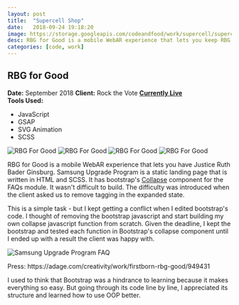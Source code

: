 ```yaml
---
layout: post
title:  "Supercell Shop"
date:   2018-09-24 19:18:20
image: https://storage.googleapis.com/codeandfood/work/supercell/supercell_thumbnail.jpg
desc: RBG for Good is a mobile WebAR experience that lets you keep RBG fit, rested, and on top of her game so she can keep going for years to come.
categories: [code, work]
---
```


<div class="project-description">
	<h2>RBG for Good</h2>
	<div class="desc">
		<span><strong>Date:</strong> September 2018</span>
		<span><strong>Client:</strong> Rock the Vote</span>
		<span><strong><a href="https://rbgforgood.com/" target="_blank">Currently Live</a></strong></span>
	</div>
	<div class="desc">
		<span><strong>Tools Used:</strong></span>
		<ul>
			<li>JavaScript</li>
			<li>GSAP</li>
			<li>SVG Animation</li>
			<li>SCSS</li>
		</ul>
	</div>
</div>

<div class="project-image project-image--4">
	<img src="https://storage.googleapis.com/codeandfood/work/rbgforgood/rbgforgood_default.png" alt="RBG For Good" />
	<img src="https://storage.googleapis.com/codeandfood/work/rbgforgood/rbgforgood_loading_01.png" alt="RBG For Good" />
	<img src="https://storage.googleapis.com/codeandfood/work/rbgforgood/rbgforgood_loading_02.png" alt="RBG For Good" />
	<img src="https://storage.googleapis.com/codeandfood/work/rbgforgood/rbgforgood_loading_03.png" alt="RBG For Good" />
</div>

<p>RBG for Good is a mobile WebAR experience that lets you have Justice Ruth Bader Ginsburg. Samsung Upgrade Program is a static landing page that is written in HTML and SCSS. It has bootstrap's <a href="http://v4-alpha.getbootstrap.com/components/collapse/" target="_blank">Collapse</a> component for the FAQs module. It wasn't difficult to build. The difficulty was introduced when the client asked us to remove tagging in the expanded state.</p> 

<p>This is a simple task - but I kept getting a conflict when I edited bootstrap's code. I thought of removing the bootstrap javascript and start building my own collapse javascript function from scratch. Given the deadline, I kept the bootstrap and tested each function in Bootstrap's collapse component until I ended up with a result the client was happy with.</p>


<div class="project-image">
	<img src="https://storage.googleapis.com/codeandfood/work/samsung/samsung-upgrade-program/faq.gif" alt="Samsung Upgrade Program FAQ" />
</div>

<div>
	<p>Press: https://adage.com/creativity/work/firstborn-rbg-good/949431</p>
</div>

<p>I used to think that Bootstrap was a hindrance to learning because it makes everything so easy. But going through its code line by line, I appreciated its structure and learned how to use OOP better.</p>